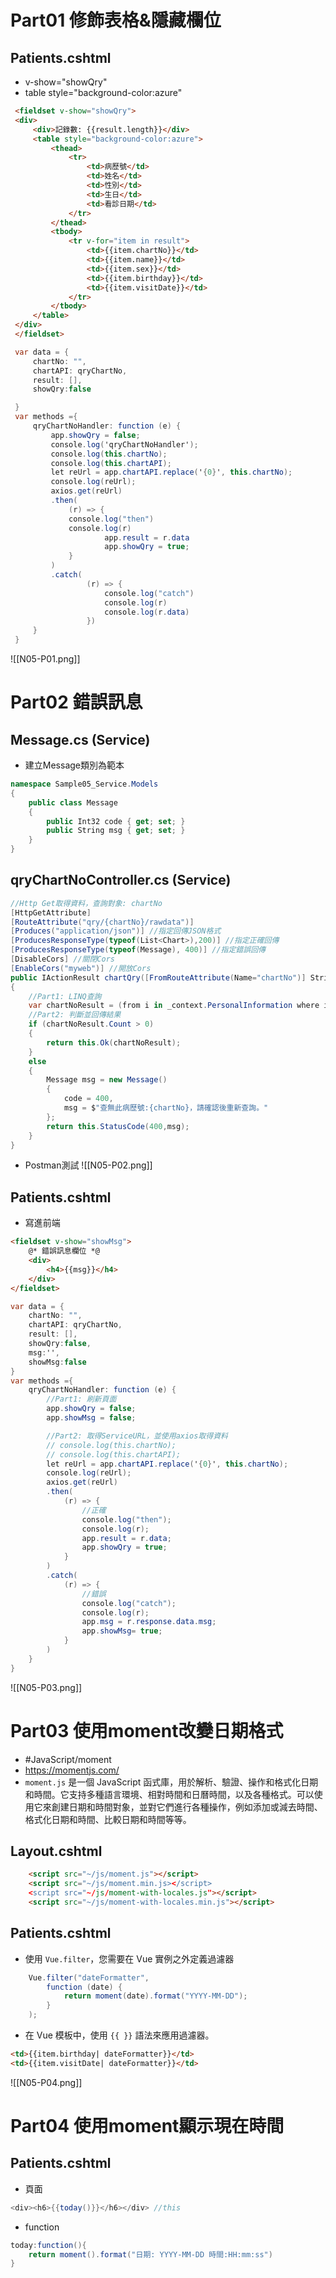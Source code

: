 # Part01 修飾表格&隱藏欄位
## Patients.cshtml
-  v-show="showQry"
- table style="background-color:azure"
```html
 <fieldset v-show="showQry">
 <div>
     <div>記錄數: {{result.length}}</div>
     <table style="background-color:azure">
         <thead>
             <tr>
                 <td>病歷號</td>
                 <td>姓名</td>
                 <td>性別</td>
                 <td>生日</td>
                 <td>看診日期</td>
             </tr>
         </thead>
         <tbody>
             <tr v-for="item in result">
                 <td>{{item.chartNo}}</td>
                 <td>{{item.name}}</td>
                 <td>{{item.sex}}</td>
                 <td>{{item.birthday}}</td>
                 <td>{{item.visitDate}}</td>
             </tr>
         </tbody>
     </table>
 </div>
 </fieldset>
```

```cs
 var data = {
     chartNo: "",
     chartAPI: qryChartNo,
     result: [],
     showQry:false

 }
 var methods ={
     qryChartNoHandler: function (e) {
         app.showQry = false;
         console.log('qryChartNoHandler');
         console.log(this.chartNo);
         console.log(this.chartAPI);
         let reUrl = app.chartAPI.replace('{0}', this.chartNo);
         console.log(reUrl);
         axios.get(reUrl)
         .then(
             (r) => { 
             console.log("then")
             console.log(r)
                     app.result = r.data
                     app.showQry = true;
             }
         )
         .catch(
                 (r) => {
                     console.log("catch")
                     console.log(r)
                     console.log(r.data)
                 })
     }
 }
```

![[N05-P01.png]]

# Part02 錯誤訊息
## Message.cs (Service)
- 建立Message類別為範本
```cs
namespace Sample05_Service.Models
{
    public class Message
    {
        public Int32 code { get; set; }
        public String msg { get; set; }
    }
}
```
## qryChartNoController.cs (Service)
```cs
//Http Get取得資料，查詢對象: chartNo
[HttpGetAttribute]
[RouteAttribute("qry/{chartNo}/rawdata")]
[Produces("application/json")] //指定回傳JSON格式
[ProducesResponseType(typeof(List<Chart>),200)] //指定正確回傳
[ProducesResponseType(typeof(Message), 400)] //指定錯誤回傳
[DisableCors] //關閉Cors
[EnableCors("myweb")] //開放Cors
public IActionResult chartQry([FromRouteAttribute(Name="chartNo")] String chartNo)
{
	//Part1: LINQ查詢
	var chartNoResult = (from i in _context.PersonalInformation where i.chartNo == chartNo select i).ToList();
	//Part2: 判斷並回傳結果
	if (chartNoResult.Count > 0)
	{
		return this.Ok(chartNoResult);
	}
	else
	{
		Message msg = new Message()
		{
			code = 400,
			msg = $"查無此病歷號:{chartNo}，請確認後重新查詢。"
		};
		return this.StatusCode(400,msg);
	}
}
```
- Postman測試
![[N05-P02.png]]
## Patients.cshtml 
- 寫進前端
```html
<fieldset v-show="showMsg">
	@* 錯誤訊息欄位 *@
	<div>
		<h4>{{msg}}</h4>
	</div>
</fieldset>
```

```CS
var data = {
    chartNo: "",
    chartAPI: qryChartNo,
    result: [],
    showQry:false,
    msg:'',
    showMsg:false
}
var methods ={
    qryChartNoHandler: function (e) {
        //Part1: 刷新頁面
        app.showQry = false;
        app.showMsg = false;

        //Part2: 取得ServiceURL，並使用axios取得資料
        // console.log(this.chartNo);
        // console.log(this.chartAPI);
        let reUrl = app.chartAPI.replace('{0}', this.chartNo);
        console.log(reUrl);
        axios.get(reUrl)
        .then(
			(r) => { 
				//正確
				console.log("then");
				console.log(r);
				app.result = r.data;
				app.showQry = true;
			}
        )
        .catch(
			(r) => {
				//錯誤
				console.log("catch");
				console.log(r);
				app.msg = r.response.data.msg;
				app.showMsg= true;
			}
        )
    }
}
```
![[N05-P03.png]]

# Part03 使用moment改變日期格式
- #JavaScript/moment
- https://momentjs.com/ 
- `moment.js` 是一個 JavaScript 函式庫，用於解析、驗證、操作和格式化日期和時間。它支持多種語言環境、相對時間和日曆時間，以及各種格式。可以使用它來創建日期和時間對象，並對它們進行各種操作，例如添加或減去時間、格式化日期和時間、比較日期和時間等等。
## Layout.cshtml
```html
    <script src="~/js/moment.js"></script>
    <script src="~/js/moment.min.js></script>
    <script src="~/js/moment-with-locales.js"></script>
    <script src="~/js/moment-with-locales.min.js"></script>
```
## Patients.cshtml 
- 使用 `Vue.filter`，您需要在 Vue 實例之外定義過濾器
```cs
    Vue.filter("dateFormatter",
        function (date) {
            return moment(date).format("YYYY-MM-DD");
        }
    );
```

- 在 Vue 模板中，使用 `{{ }}` 語法來應用過濾器。
```html
<td>{{item.birthday| dateFormatter}}</td>
<td>{{item.visitDate| dateFormatter}}</td>
```

![[N05-P04.png]]

# Part04 使用moment顯示現在時間
## Patients.cshtml 
- 頁面
```cs
<div><h6>{{today()}}</h6></div> //this
```
- function
```cs
today:function(){
	return moment().format("日期: YYYY-MM-DD 時間:HH:mm:ss")
}
```
